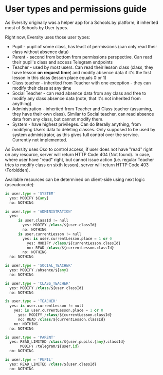 # User types and permissions guide

As Eversity originally was a helper app for a Schools.by platform, it inherited most of Schools.by User types.

Right now, Eversity uses those user types:

  - Pupil - pupil of some class, has least of permissions (can only read their class without absence data)
  - Parent - second from bottom from permissions perspective. Can read their pupil's class and access Telegram endpoints
  - Teacher - used by most users. Can read their lesson class (class, they have lesson **on request time**) and modify absence data if it's the first lesson in this class (lesson place equals 0 or 1)
  - Class teacher - inherited from Teacher with one exception - they can modify their class at any time
  - Social Teacher - can read absence data from any class and free to modify any class absence data (note, that it's not inherited from anything).
  - Administration - inherited from Teacher and Class teacher (assuming, they have their own class). Similar to Social teacher, can read absence data from any class, but cannot modify them.
  - System - have highest privileges. Can do literally anything, from modifying Users data to deleting classes. Only supposed to be used by system administrator, as this gives full control over the service. Currently not implemented.

As Eversity uses Oso to control access, if user does not have "read" right on any resource, server will return HTTP Code 404 (Not found). 
In case, where user have "read" right, but cannot issue action (i.e. regular Teacher tries to modify class on sixth lesson), server will return HTTP Code 403 (Forbidden).

Available resources can be determined on client-side using next logic (pseudocode):
```python
is user.type = 'SYSTEM'
  yes: MODIFY ${any}
  no: NOTHING

is user.type = 'ADMINISTRATION'
  yes: 
      is user.classId != null
        yes: MODIFY /class/${user.classId}
        no: NOTHING
      is user.currentLesson != null
        yes: is user.currentLesson.place = 1 or 0
          yes: MODIFY /class/${currentLesson.classId}
          no: READ /class/${currentLesson.classId}
        no: NOTHING
  no: NOTHING

is user.type = 'SOCIAL_TEACHER'
  yes: MODIFY /absence/${any}
  no: NOTHING

is user.type = 'CLASS_TEACHER'
  yes: MODIFY /class/${user.classId}
  no: NOTHING

is user.type = 'TEACHER'
  yes: is user.currentLesson != null
    yes: is user.currentLesson.place = 1 or 0
      yes: MODIFY /class/${currentLesson.classId}
      no: READ /class/${currentLesson.classId}
    no: NOTHING
  no: NOTHING

is user.type = 'PARENT'
  yes: READ_LIMITED /class/${user.pupils.{any}.classId}
       MODIFY /telegram/${user.id}
  no: NOTHING

is user.type = 'PUPIL'
  yes: READ_LIMITED /class/${user.classId}
  no: NOTHING
```